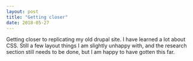 ```yaml
---
layout: post
title: "Getting closer"
date: 2018-05-27
---
```


Getting closer to replicating my old drupal site. I have learned a lot about CSS. Still a few layout things I am slightly unhappy with, and the research section still needs to be done, but I am happy to have gotten this far.  